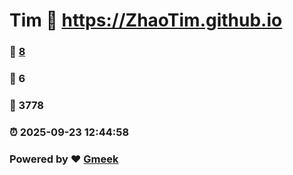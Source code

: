 # Tim :link: https://ZhaoTim.github.io 
### :page_facing_up: [8](https://ZhaoTim.github.io/tag.html) 
### :speech_balloon: 6 
### :hibiscus: 3778 
### :alarm_clock: 2025-09-23 12:44:58 
### Powered by :heart: [Gmeek](https://github.com/Meekdai/Gmeek)
